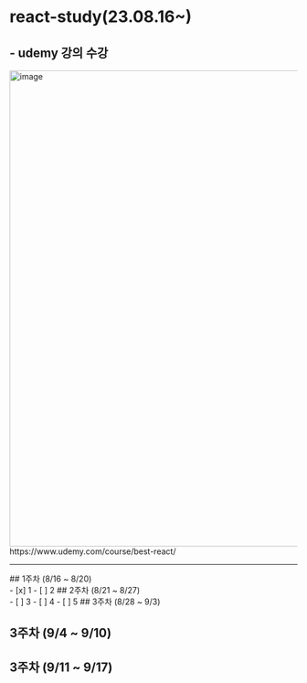 # react-study(23.08.16~)
## - udemy 강의 수강 
<img width="833" alt="image" src="https://github.com/hyezg/react-study/assets/112006114/ea6b6a73-7c82-4f38-97f0-faaeab127b2e">
https://www.udemy.com/course/best-react/
<hr>
## 1주차 (8/16 ~ 8/20) <br>
- [x] 1
- [ ] 2
## 2주차 (8/21 ~ 8/27) <br>
- [ ] 3
- [ ] 4
- [ ] 5
## 3주차 (8/28 ~ 9/3) <br>

## 3주차 (9/4 ~ 9/10) <br>
## 3주차 (9/11 ~ 9/17) <br>
